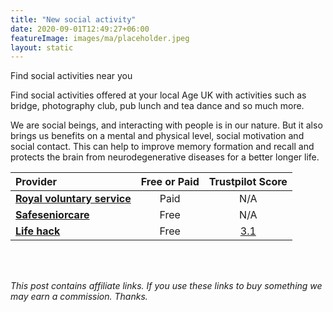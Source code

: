 ```yaml
---
title: "New social activity"
date: 2020-09-01T12:49:27+06:00
featureImage: images/ma/placeholder.jpeg
layout: static
---
```


Find social activities near you

Find social activities offered at your local Age UK with activities such as bridge, photography club, pub lunch and tea dance and so much more.

We are social beings, and interacting with people is in our nature. But it also brings us benefits on a mental and physical level, social motivation and social contact. This can help to improve memory formation and recall and protects the brain from neurodegenerative diseases for a better longer life.

| Provider      | Free or Paid  |  Trustpilot Score  |
| :-----------          | :--------------:      |  :--------------:         |
| [**Royal voluntary service**](https://www.royalvoluntaryservice.org.uk/our-services/social-activities/) | Paid | N/A
| [**Safeseniorcare**](https://saferseniorcare.com/recreational-activities-for-elderly-seniors/) | Free | N/A
| [**Life hack**](https://www.lifehack.org/articles/lifestyle/24-enriching-activities-50-somethings-should-their-free-time.html) | Free | [3.1](https://uk.trustpilot.com/review/lifehack.org) | 
  

<br/><br/>

*This post contains affiliate links. If you use these links to buy something we may
earn a commission. Thanks.*






